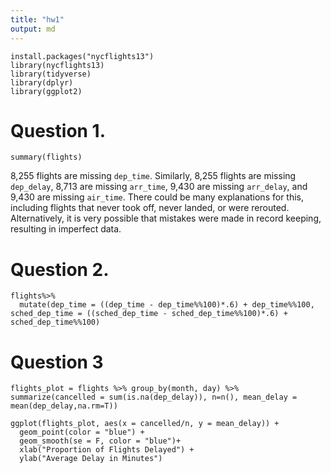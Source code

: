 ```yaml
---
title: "hw1"
output: md
---
```


```{r}
install.packages("nycflights13")
library(nycflights13)
library(tidyverse)
library(dplyr)
library(ggplot2)
```
# Question 1.
```{r}
summary(flights)
```

8,255 flights are missing `dep_time`. Similarly, 8,255 flights are missing `dep_delay`, 8,713 are missing `arr_time`, 9,430 are missing `arr_delay`, and 9,430 are missing `air_time`. There could be many explanations for this, including flights that never took off, never landed, or were rerouted. Alternatively, it is very possible that mistakes were made in record keeping, resulting in imperfect data.

# Question 2.
```{r}
flights%>%
  mutate(dep_time = ((dep_time - dep_time%%100)*.6) + dep_time%%100, sched_dep_time = ((sched_dep_time - sched_dep_time%%100)*.6) + sched_dep_time%%100)
```

# Question 3

```{r}
flights_plot = flights %>% group_by(month, day) %>% summarize(cancelled = sum(is.na(dep_delay)), n=n(), mean_delay = mean(dep_delay,na.rm=T))

ggplot(flights_plot, aes(x = cancelled/n, y = mean_delay)) + 
  geom_point(color = "blue") + 
  geom_smooth(se = F, color = "blue")+
  xlab("Proportion of Flights Delayed") +
  ylab("Average Delay in Minutes")
```